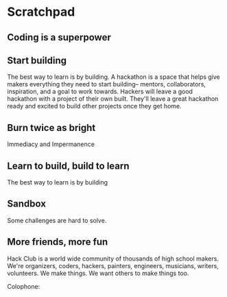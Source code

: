 # Scratchpad

## Coding is a superpower

## Start building

The best way to learn is by building. A hackathon is a space that helps give makers everything they need to start building– mentors, collaborators, inspiration, and a goal to work towards. Hackers will leave a good hackathon with a project of their own built. They'll leave a great hackathon ready and excited to build other projects once they get home.

## Burn twice as bright

Immediacy and Impermanence

## Learn to build, build to learn

The best way to learn is by building

## Sandbox

Some challenges are hard to solve. 

## More friends, more fun

Hack Club is a world wide community of thousands of high school makers. We're organizers, coders, hackers, painters, engineers, musicians, writers, volunteers. We make things. We want others to make things too.

Colophone:
